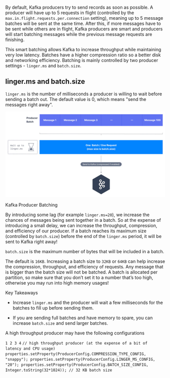 By default, Kafka producers try to send records as soon as possible. A producer will have up to 5 requests in flight (controlled by the `max.in.flight.requests.per.connection` setting), meaning up to 5 message batches will be sent at the same time. After this, if more messages have to be sent while others are in flight, Kafka producers are smart and producers will start batching messages while the previous message requests are finishing.

This smart batching allows Kafka to increase throughput while maintaining very low latency. Batches have a higher compression ratio so a better disk and networking efficiency. Batching is mainly controlled by two producer settings - `linger.ms` and `batch.size`.

## linger.ms and batch.size

`linger.ms` is the number of milliseconds a producer is willing to wait before sending a batch out. The default value is 0, which means "send the messages right away".

![Adv_Kafka_Producer_Batching_1.webp](markdown-images/Adv_Kafka_Producer_Batching_1.webp)

Kafka Producer Batching

By introducing some lag (for example `linger.ms=20`), we increase the chances of messages being sent together in a batch. So at the expense of introducing a small delay, we can increase the throughput, compression, and efficiency of our producer. If a batch reaches its maximum size (controlled by `batch.size`) before the end of the `linger.ms` period, it will be sent to Kafka right away!

`batch.size` is the maximum number of bytes that will be included in a batch.

The default is `16KB`. Increasing a batch size to `32KB` or `64KB` can help increase the compression, throughput, and efficiency of requests. Any message that is bigger than the batch size will not be batched. A batch is allocated per partition, so make sure that you don’t set it to a number that’s too high, otherwise you may run into high memory usages!

Key Takeaways

- Increase `linger.ms` and the producer will wait a few milliseconds for the batches to fill up before sending them.

- If you are sending full batches and have memory to spare, you can increase `batch.size` and send larger batches.

A high throughput producer may have the following configurations

`1 2 3 4` `// high throughput producer (at the expense of a bit of latency and CPU usage) properties.setProperty(ProducerConfig.COMPRESSION_TYPE_CONFIG, "snappy"); properties.setProperty(ProducerConfig.LINGER_MS_CONFIG, "20"); properties.setProperty(ProducerConfig.BATCH_SIZE_CONFIG, Integer.toString(32*1024)); // 32 KB batch size`